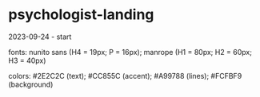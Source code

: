 # psychologist-landing

2023-09-24 - start

fonts: nunito sans (H4 = 19px; P = 16px); manrope (H1 = 80px; H2 = 60px; H3 = 40px)

colors: #2E2C2C (text); #CC855C (accent); #A99788 (lines); #FCFBF9 (background)
